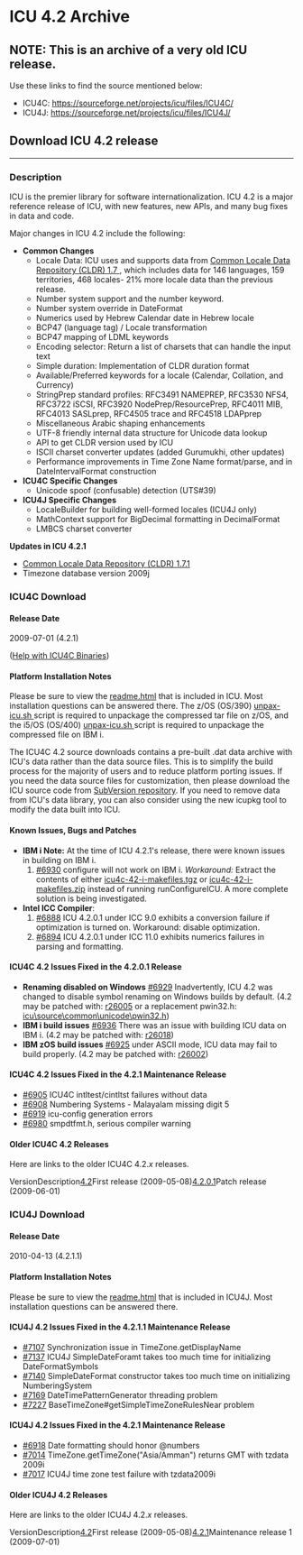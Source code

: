 # ICU 4.2 Archive

## NOTE: This is an archive of a very old ICU release.

Use these links to find the source mentioned below:

*   ICU4C: <https://sourceforge.net/projects/icu/files/ICU4C/>
*   ICU4J: <https://sourceforge.net/projects/icu/files/ICU4J/>

## Download ICU 4.2 release

---

### Description

ICU is the premier library for software internationalization. ICU 4.2 is a major
reference release of ICU, with new features, new APIs, and many bug fixes in
data and code.

Major changes in ICU 4.2 include the following:

*   **Common Changes**
    *   Locale Data: ICU uses and supports data from [Common Locale Data
        Repository (CLDR) 1.7 ](http://www.unicode.org/press/pr-cldr1.7.html),
        which includes data for 146 languages, 159 territories, 468 locales- 21%
        more locale data than the previous release.
    *   Number system support and the number keyword.
    *   Number system override in DateFormat
    *   Numerics used by Hebrew Calendar date in Hebrew locale
    *   BCP47 (language tag) / Locale transformation
    *   BCP47 mapping of LDML keywords
    *   Encoding selector: Return a list of charsets that can handle the input
        text
    *   Simple duration: Implementation of CLDR duration format
    *   Available/Preferred keywords for a locale (Calendar, Collation, and
        Currency)
    *   StringPrep standard profiles: RFC3491 NAMEPREP, RFC3530 NFS4, RFC3722
        iSCSI, RFC3920 NodePrep/ResourcePrep, RFC4011 MIB, RFC4013 SASLprep,
        RFC4505 trace and RFC4518 LDAPprep
    *   Miscellaneous Arabic shaping enhancements
    *   UTF-8 friendly internal data structure for Unicode data lookup
    *   API to get CLDR version used by ICU
    *   ISCII charset converter updates (added Gurumukhi, other updates)
    *   Performance improvements in Time Zone Name format/parse, and in
        DateIntervalFormat construction
*   **ICU4C Specific Changes**
    *   Unicode spoof (confusable) detection (UTS#39)
*   **ICU4J Specific Changes**
    *   LocaleBuilder for building well-formed locales (ICU4J only)
    *   MathContext support for BigDecimal formatting in DecimalFormat
    *   LMBCS charset converter

**Updates in ICU 4.2.1**

*   [Common Locale Data Repository (CLDR)
    1.7.1](http://cldr.unicode.org/index/downloads/cldr-1-7-1)
*   Timezone database version 2009j

### ICU4C Download

#### Release Date

2009-07-01 (4.2.1)

([Help with ICU4C Binaries](http://userguide.icu-project.org/icufaq/))

#### Platform Installation Notes

Please be sure to view the
[readme.html](http://source.icu-project.org/repos/icu/icu/tags/release-4-2-1/readme.html)
that is included in ICU. Most installation questions can be answered there. The
z/OS (OS/390) [unpax-icu.sh
](http://source.icu-project.org/repos/icu/icu/tags/release-4-2-1/as_is/os390/unpax-icu.sh)script
is required to unpackage the compressed tar file on z/OS, and the i5/OS (OS/400)
[unpax-icu.sh
](http://source.icu-project.org/repos/icu/icu/tags/release-4-2-1/as_is/os400/unpax-icu.sh)script
is required to unpackage the compressed file on IBM i.

The ICU4C 4.2 source downloads contains a pre-built .dat data archive with ICU's
data rather than the data source files. This is to simplify the build process
for the majority of users and to reduce platform porting issues. If you need the
data source files for customization, then please download the ICU source code
from [SubVersion repository](http://www.icu-project.org/repository/). If you
need to remove data from ICU's data library, you can also consider using the new
icupkg tool to modify the data built into ICU.

#### Known Issues, Bugs and Patches

*   **IBM i Note:** At the time of ICU 4.2.1's release, there were known issues
    in building on IBM i.
    1.  [#6930](http://bugs.icu-project.org/trac/ticket/6930) configure will not
        work on IBM i. *Workaround:* Extract the contents of either
        [icu4c-42-i-makefiles.tgz](http://download.icu-project.org/files/icu4c/4.2/patch/icu4c-42-i-makefiles.tgz)
        or
        [icu4c-42-i-makefiles.zip](http://download.icu-project.org/files/icu4c/4.2/patch/icu4c-42-i-makefiles.zip)
        instead of running runConfigureICU. A more complete solution is being
        investigated.
*   **Intel ICC Compiler**:
    1.  [#6888](http://bugs.icu-project.org/trac/ticket/6888) ICU 4.2.0.1 under
        ICC 9.0 exhibits a conversion failure if optimization is turned on.
        Workaround: disable optimization.
    2.  [#6894](http://bugs.icu-project.org/trac/ticket/6894) ICU 4.2.0.1 under
        ICC 11.0 exhibits numerics failures in parsing and formatting.

#### ICU4C 4.2 Issues Fixed in the 4.2.0.1 Release

*   **Renaming disabled on Windows**
    [#6929](http://bugs.icu-project.org/trac/ticket/6929) Inadvertently, ICU 4.2
    was changed to disable symbol renaming on Windows builds by default.
    (4.2 may be patched with:
    [r26005](http://bugs.icu-project.org/trac/changeset/26005) or a replacement
    pwin32.h:
    [icu\\source\\common\\unicode\\pwin32.h](http://bugs.icu-project.org/trac/browser/icu/trunk/source/common/unicode/pwin32.h?rev=26005&format=txt))
*   **IBM i build issues**
    [#6936](http://bugs.icu-project.org/trac/ticket/6936) There was an issue
    with building ICU data on IBM i.
    (4.2 may be patched with:
    [r26018](http://bugs.icu-project.org/trac/changeset/26018))
*   **IBM zOS build issues**
    [#6925](http://bugs.icu-project.org/trac/ticket/6925) under ASCII mode, ICU
    data may fail to build properly.
    (4.2 may be patched with:
    [r26002](http://bugs.icu-project.org/trac/changeset/26002))

#### ICU4C 4.2 Issues Fixed in the 4.2.1 Maintenance Release

*   [#6905](http://bugs.icu-project.org/trac/ticket/6905) ICU4C
    intltest/cintltst failures without data
*   [#6908](http://bugs.icu-project.org/trac/ticket/6908) Numbering Systems -
    Malayalam missing digit 5
*   [#6919](http://bugs.icu-project.org/trac/ticket/6919) icu-config generation
    errors
*   [#6980](http://bugs.icu-project.org/trac/ticket/6980) smpdtfmt.h, serious
    compiler warning

#### Older ICU4C 4.2 Releases

Here are links to the older ICU4C 4.2.*x* releases.

VersionDescription[4.2](http://download.icu-project.org/files/icu4c/4.2/)First
release
(2009-05-08)[4.2.0.1](http://download.icu-project.org/files/icu4c/4.2.0.1/)Patch
release (2009-06-01)

### ICU4J Download

#### Release Date

2010-04-13 (4.2.1.1)

#### Platform Installation Notes

Please be sure to view the
[readme.html](http://source.icu-project.org/repos/icu/icu4j/tags/release-4-2-1-1/readme.html)
that is included in ICU4J. Most installation questions can be answered there.

#### ICU4J 4.2 Issues Fixed in the 4.2.1.1 Maintenance Release

*   [#7107](http://bugs.icu-project.org/trac/ticket/7107) Synchronization issue
    in TimeZone.getDisplayName
*   [#7137](http://bugs.icu-project.org/trac/ticket/7137) ICU4J SimpleDateForamt
    takes too much time for initializing DateFormatSymbols
*   [#7140](http://bugs.icu-project.org/trac/ticket/7140) SimpleDateFormat
    constructor takes too much time on initializing NumberingSystem
*   [#7169](http://bugs.icu-project.org/trac/ticket/7169)
    DateTimePatternGenerator threading problem
*   [#7227](http://bugs.icu-project.org/trac/ticket/7227)
    BaseTimeZone#getSimpleTimeZoneRulesNear problem

#### ICU4J 4.2 Issues Fixed in the 4.2.1 Maintenance Release

*   [#6918](http://bugs.icu-project.org/trac/ticket/6918) Date formatting should
    honor @numbers
*   [#7014](http://bugs.icu-project.org/trac/ticket/7014)
    TimeZone.getTimeZone("Asia/Amman") returns GMT with tzdata 2009i
*   [#7017](http://bugs.icu-project.org/trac/ticket/7017) ICU4J time zone test
    failure with tzdata2009i

#### Older ICU4J 4.2 Releases

Here are links to the older ICU4J 4.2.*x* releases.

VersionDescription[4.2](http://download.icu-project.org/files/icu4j/4.2/)First
release
(2009-05-08)[4.2.1](http://download.icu-project.org/files/icu4j/4.2.1/)Maintenance
release 1 (2009-07-01)
